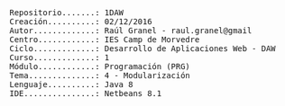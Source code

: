 <pre>
Repositorio.......: 1DAW
Creación..........: 02/12/2016
Autor.............: Raúl Granel - raul.granel@gmail
Centro............: IES Camp de Morvedre
Ciclo.............: Desarrollo de Aplicaciones Web - DAW
Curso.............: 1
Módulo............: Programación (PRG)
Tema..............: 4 - Modularización
Lenguaje..........: Java 8
IDE...............: Netbeans 8.1
<pre>
